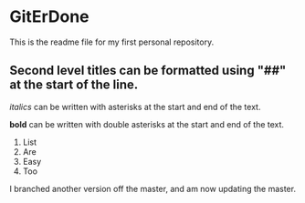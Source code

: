 # GitErDone

This is the readme file for my first personal repository.

## Second level titles can be formatted using "##" at the start of the line.

*italics* can be written with asterisks at the start and end of the text.

**bold** can be written with double asterisks at the start and end of the text.

1. List
2. Are
3. Easy
4. Too

I branched another version off the master, and am now updating the master.


